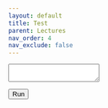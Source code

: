 ```yaml
---
layout: default
title: Test
parent: Lectures
nav_order: 4
nav_exclude: false
---
```


<script>
function Code() {
    const code = document.getElementById('code').value;
    document.getElementById("result").innerHTML = `<py-script output="out">` + code + `</py-script>`;
}
</script>

<textarea id='code' name="code"></textarea>

<button onclick="Code()">Run</button>

<div id='result'></div>

<div id="out"></div>
